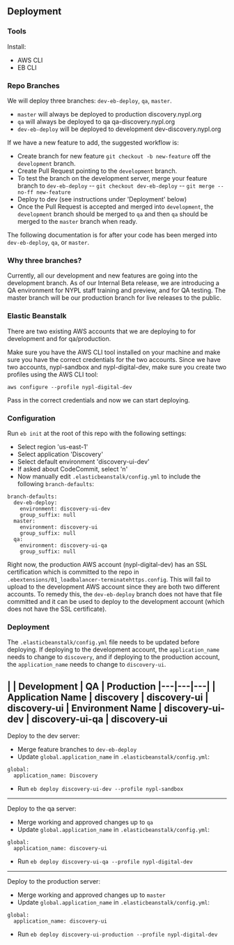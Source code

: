 ## Deployment

### Tools
Install:
* AWS CLI
* EB CLI

### Repo Branches
We will deploy three branches: `dev-eb-deploy`, `qa`, `master`.

- `master` will always be deployed to production discovery.nypl.org
- `qa` will always be deployed to qa qa-discovery.nypl.org
- `dev-eb-deploy` will be deployed to development dev-discovery.nypl.org

If we have a new feature to add, the suggested workflow is:
- Create branch for new feature `git checkout -b new-feature` off the `development` branch.
- Create Pull Request pointing to the `development` branch.
- To test the branch on the development server, merge your feature branch to `dev-eb-deploy`
-- `git checkout dev-eb-deploy`
-- `git merge --no-ff new-feature`
- Deploy to dev (see instructions under 'Deployment' below)
- Once the Pull Request is accepted and merged into `development`, the `development` branch should be
merged to `qa` and then `qa` should be merged to the `master` branch when ready.

The following documentation is for after your code has been merged into `dev-eb-deploy`, `qa`, or `master`.

### Why three branches?
Currently, all our development and new features are going into the development branch. As of our
Internal Beta release, we are introducing a QA environment for NYPL staff training and preview, and for
QA testing. The master branch will be our production branch for live releases to the public.

### Elastic Beanstalk
There are two existing AWS accounts that we are deploying to for development and for qa/production.

Make sure you have the AWS CLI tool installed on your machine and make sure you have the correct credentials for the two accounts. Since we have two accounts, nypl-sandbox and nypl-digital-dev, make sure you create two profiles using the AWS CLI tool:

    aws configure --profile nypl-digital-dev

Pass in the correct credentials and now we can start deploying.

### Configuration
Run `eb init` at the root of this repo with the following settings:
 - Select region 'us-east-1'
 - Select application 'Discovery'
 - Select default environment 'discovery-ui-dev'
 - If asked about CodeCommit, select 'n'
 - Now manually edit `.elasticbeanstalk/config.yml` to include the following `branch-defaults`:
```
branch-defaults:
  dev-eb-deploy:
    environment: discovery-ui-dev
    group_suffix: null
  master:
    environment: discovery-ui
    group_suffix: null
  qa:
    environment: discovery-ui-qa
    group_suffix: null
```

Right now, the production AWS account (nypl-digital-dev) has an SSL certification which is committed to the repo in `.ebextensions/01_loadbalancer-terminatehttps.config`. This will fail to upload to the development AWS account since they are both two different accounts. To remedy this, the `dev-eb-deploy` branch does not have that file committed and it can be used to deploy to the development account (which does not have the SSL certificate).

### Deployment
The `.elasticbeanstalk/config.yml` file needs to be updated before deploying. If deploying to the development account, the `application_name` needs to change to `discovery`, and if deploying to the production account, the `application_name` needs to change to `discovery-ui`.

|   | Development | QA | Production
|---|---|---|
| Application Name | discovery | discovery-ui | discovery-ui
| Environment Name | discovery-ui-dev | discovery-ui-qa | discovery-ui
----
Deploy to the dev server:

- Merge feature branches to `dev-eb-deploy`
- Update `global.application_name` in `.elasticbeanstalk/config.yml`:
```
global:
  application_name: Discovery
```
- Run `eb deploy discovery-ui-dev --profile nypl-sandbox`

----
Deploy to the qa server:

- Merge working and approved changes up to `qa`
- Update `global.application_name` in `.elasticbeanstalk/config.yml`:
```
global:
  application_name: discovery-ui
```
- Run `eb deploy discovery-ui-qa --profile nypl-digital-dev`

----
Deploy to the production server:

- Merge working and approved changes up to `master`
- Update `global.application_name` in `.elasticbeanstalk/config.yml`:
```
global:
  application_name: discovery-ui
```
- Run `eb deploy discovery-ui-production --profile nypl-digital-dev`
